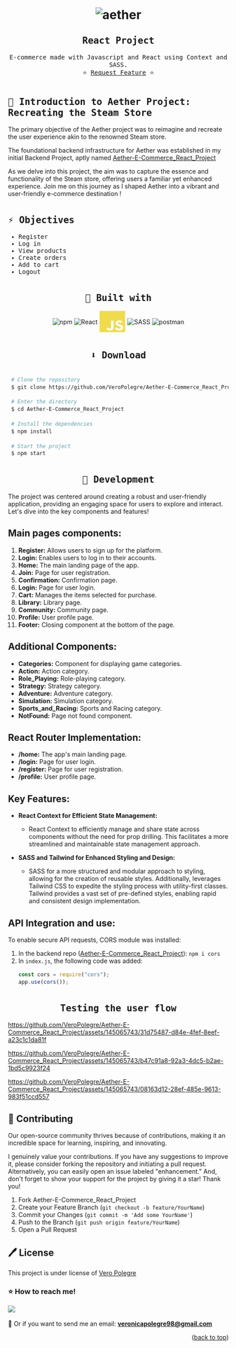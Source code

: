 <a name="readme-top"></a>

<h1 align="center"><img align="center" alt="aether" height="200" width="200" src="https://github.com/VeroPolegre/Aether-E-Commerce_React_Project/assets/145065743/4a30f06f-ae59-4099-883e-ff6f86e7cbb8"></h1>

<h2 align="center"><samp>React Project</samp></h2>


  <p align="center"><samp>
    E-commerce made with Javascript and React using Context and SASS.
    <br /> 
    ⭐
    <a href="https://github.com/VeroPolegre/Aether-E-Commerce_Backend_Project
/issues">Request Feature</a>
    ⭐
    <br />
  
  </samp></p>

  
# <h2><samp> 💬  Introduction to Aether Project: Recreating the Steam Store  </samp></h2>

The primary objective of the Aether project was to reimagine and recreate the user experience akin to the renowned Steam store. 

The foundational backend infrastructure for Aether was established in my initial Backend Project, aptly named [Aether-E-Commerce_React_Project](https://github.com/VeroPolegre/Aether-E-Commerce_Backend_Project)

As we delve into this project, the aim was to capture the essence and functionality of the Steam store, offering users a familiar yet enhanced experience. Join me on this journey as I shaped Aether into a vibrant and user-friendly e-commerce destination !

# <h2><samp> ⚡ Objectives  </samp></h2>
<samp>
  
- Register
- Log in
- View products
- Create orders
- Add to cart
- Logout

</samp>

# <h2 align="center"><samp> 🔧 Built with </samp></h2>

<p align="center">
<img align="center" alt="npm" height="50" width="60" src="https://cdn.jsdelivr.net/gh/devicons/devicon/icons/npm/npm-original-wordmark.svg">
<img align="center" alt="React" height="50" width="60" src="https://cdn.jsdelivr.net/gh/devicons/devicon/icons/react/react-original-wordmark.svg">
<img align="center" alt="js" height="50" width="60" src="https://raw.githubusercontent.com/devicons/devicon/master/icons/javascript/javascript-plain.svg">
<img align="center" alt="SASS" height="50" width="60" src="https://cdn.jsdelivr.net/gh/devicons/devicon/icons/sass/sass-original.svg">
<img align="center" alt="postman" height="50" width="50" src="https://github.com/VeroPolegre/Aether-E-Commerce_Backend_Project/assets/145065743/c9dc674c-39ab-4e2b-9142-0ca9f1155753">

</p>


# <h2 align="center"><samp>  ⬇️ Download  </samp></h2>

```bash

 # Clone the repository
 $ git clone https://github.com/VeroPolegre/Aether-E-Commerce_React_Project
 
 # Enter the directory
 $ cd Aether-E-Commerce_React_Project

 # Install the dependencies
 $ npm install

 # Start the project
 $ npm start 

```

# <h2 align="center"><samp>  🚀 Development  </samp></h2>
The project was centered around creating a robust and user-friendly application, providing an engaging space for users to explore and interact. 
Let's dive into the key components and features!

## Main pages components:
1. **Register:** Allows users to sign up for the platform.
2. **Login:** Enables users to log in to their accounts.
3. **Home:** The main landing page of the app.
4. **Join:** Page for user registration.
5. **Confirmation:** Confirmation page.
6. **Login:** Page for user login.
7. **Cart:** Manages the items selected for purchase.
8. **Library:** Library page.
9. **Community:** Community page.
10. **Profile:** User profile page.
11. **Footer:** Closing component at the bottom of the page.

## Additional Components:
- **Categories:** Component for displaying game categories.
- **Action:** Action category.
- **Role_Playing:** Role-playing category.
- **Strategy:** Strategy category.
- **Adventure:** Adventure category.
- **Simulation:** Simulation category.
- **Sports_and_Racing:** Sports and Racing category.
- **NotFound:** Page not found component.

## React Router Implementation:
- **/home:** The app's main landing page.
- **/login:** Page for user login.
- **/register:** Page for user registration.
- **/profile:** User profile page.

## Key Features:

- **React Context for Efficient State Management:**
  -  React Context to efficiently manage and share state across components without the need for prop drilling. This facilitates a more streamlined and maintainable state management approach.
  
- **SASS and Tailwind for Enhanced Styling and Design:**
  - SASS for a more structured and modular approach to styling, allowing for the creation of reusable styles. Additionally, leverages Tailwind CSS to expedite the styling process with utility-first classes. Tailwind provides a vast set of pre-defined styles, enabling rapid and consistent design implementation.


## API Integration and use:

To enable secure API requests, CORS module was installed:
1. In the backend repo ([Aether-E-Commerce_React_Project](https://github.com/VeroPolegre/Aether-E-Commerce_Backend_Project)): `npm i cors`
2. In `index.js`, the following code was added:
   ```javascript
   const cors = require("cors");
   app.use(cors());


# <h2 align="center"><samp>  Testing the user flow  </samp></h2>

https://github.com/VeroPolegre/Aether-E-Commerce_React_Project/assets/145065743/31d75487-d84e-4fef-8eef-a23c1c1da81f

https://github.com/VeroPolegre/Aether-E-Commerce_React_Project/assets/145065743/b47c91a8-92a3-4dc5-b2ae-1bd5c9923f24

https://github.com/VeroPolegre/Aether-E-Commerce_React_Project/assets/145065743/08163d12-28ef-485e-9613-983f51ccd557

## 🤝 Contributing

Our open-source community thrives because of contributions, making it an incredible space for learning, inspiring, and innovating.

I genuinely value your contributions. If you have any suggestions to improve it, please consider forking the repository and initiating a pull request. Alternatively, you can easily open an issue labeled "enhancement." And, don't forget to show your support for the project by giving it a star! Thank you!

1. Fork Aether-E-Commerce_React_Project
2. Create your Feature Branch (`git checkout -b feature/YourName`)
3. Commit your Changes (`git commit -m 'Add some YourName'`)
4. Push to the Branch (`git push origin feature/YourName`)
5. Open a Pull Request


## 🖊️ License

This project is under license of [Vero Polegre](https://github.com/VeroPolegre)

### ⭐️ How to reach me!

<a href="https://www.linkedin.com/in/veronica-polegre-/" target="_blank"><img src="https://img.shields.io/badge/-LinkedIn-%230077B5?style=for-the-badge&logo=linkedin&logoColor=white" target="_blank"></a>

📩 Or if you want to send me an email: **veronicapolegre98@gmail.com**

<p align="right">(<a href="#readme-top">back to top</a>)</p>

